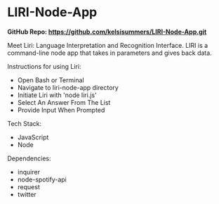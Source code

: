 # LIRI-Node-App

<strong>GitHub Repo: https://github.com/kelsisummers/LIRI-Node-App.git</strong>

Meet Liri: Language Interpretation and Recognition Interface. LIRI is a command-line node app that takes in parameters and gives back data.

Instructions for using Liri:
  - Open Bash or Terminal
  - Navigate to liri-node-app directory
  - Initiate Liri with 'node liri.js'
  - Select An Answer From The List
  - Provide Input When Prompted

    
Tech Stack:
  - JavaScript
  - Node


Dependencies:
  - inquirer
  - node-spotify-api
  - request
  - twitter
